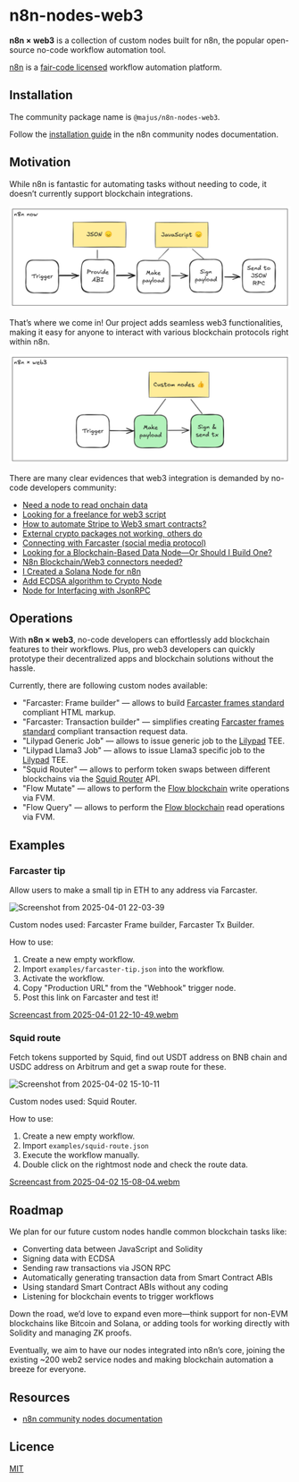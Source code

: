 # n8n-nodes-web3

**n8n × web3** is a collection of custom nodes built for n8n, the popular open-source no-code workflow automation tool.

[n8n](https://n8n.io/) is a [fair-code licensed](https://docs.n8n.io/reference/license/) workflow automation platform.

## Installation

The community package name is `@majus/n8n-nodes-web3`.

Follow the [installation guide](https://docs.n8n.io/integrations/community-nodes/installation/) in the n8n community nodes documentation.

## Motivation

While n8n is fantastic for automating tasks without needing to code, it doesn’t currently support blockchain integrations.

![n8n-web3-2025-01-21-1421](./assets/n8n-now.png)

That’s where we come in! Our project adds seamless web3 functionalities, making it easy for anyone to interact with various blockchain protocols right within n8n.

![n8n-web3-2025-01-21-1421](./assets/n8n-web3.png)

There are many clear evidences that web3 integration is demanded by no-code developers community:

- [Need a node to read onchain data](https://community.n8n.io/t/need-a-node-to-read-onchain-data-blockchain-web3/30893)
- [Looking for a freelance for web3 script](https://community.n8n.io/t/looking-for-a-freelance-for-web3-script/54251)
- [How to automate Stripe to Web3 smart contracts?](https://community.n8n.io/t/how-to-automate-stripe-to-web3-smart-contracts/19805)
- [External crypto packages not working, others do](https://community.n8n.io/t/external-crypto-packages-not-working-others-do/34850)
- [Connecting with Farcaster (social media protocol)](https://community.n8n.io/t/connecting-with-farcaster-social-media-protocol/68412)
- [Looking for a Blockchain-Based Data Node—Or Should I Build One?](https://community.n8n.io/t/looking-for-a-blockchain-based-data-node-or-should-i-build-one/79008)
- [N8n Blockchain/Web3 connectors needed?](https://community.n8n.io/t/n8n-blockchain-web3-connectors-needed/26899)
- [I Created a Solana Node for n8n](https://community.n8n.io/t/i-created-a-solana-node-for-n8n/91289)
- [Add ECDSA algorithm to Crypto Node](https://community.n8n.io/t/add-ecdsa-algorithm-to-crypto-node/12228)
- [Node for Interfacing with JsonRPC](https://community.n8n.io/t/node-for-interfacing-with-jsonrpc/5284)

## Operations

With **n8n × web3**, no-code developers can effortlessly add blockchain features to their workflows. Plus, pro web3 developers can quickly prototype their decentralized apps and blockchain solutions without the hassle.

Currently, there are following custom nodes available:

- "Farcaster: Frame builder" — allows to build [Farcaster frames standard](https://docs.farcaster.xyz/developers/frames/) compliant HTML markup.
- "Farcaster: Transaction builder" — simplifies creating [Farcaster frames standard](https://docs.farcaster.xyz/developers/frames/) compliant transaction request data.
- "Lilypad Generic Job" — allows to issue generic job to the [Lilypad](https://lilypad.tech/) TEE.
- "Lilypad Llama3 Job" — allows to issue Llama3 specific job to the [Lilypad](https://lilypad.tech/) TEE.
- "Squid Router" — allows to perform token swaps between different blockchains via the [Squid Router](https://www.squidrouter.com/) API.
- "Flow Mutate" — allows to perform the [Flow blockchain](https://flow.com) write operations via FVM.
- "Flow Query" — allows to perform the [Flow blockchain](https://flow.com) read operations via FVM.

<!-- ## Credentials

_If users need to authenticate with the app/service, provide details here. You should include prerequisites (such as signing up with the service), available authentication methods, and how to set them up._ -->

<!-- ## Compatibility

_State the minimum n8n version, as well as which versions you test against. You can also include any known version incompatibility issues._ -->

<!-- ## Usage

_This is an optional section. Use it to help users with any difficult or confusing aspects of the node._

_By the time users are looking for community nodes, they probably already know n8n basics. But if you expect new users, you can link to the [Try it out](https://docs.n8n.io/try-it-out/) documentation to help them get started._ -->

## Examples

### Farcaster tip

Allow users to make a small tip in ETH to any address via Farcaster.

![Screenshot from 2025-04-01 22-03-39](https://github.com/user-attachments/assets/f071ee58-a5b0-4afa-92d3-d14d90614098)

Custom nodes used: Farcaster Frame builder, Farcaster Tx Builder.

How to use:

1. Create a new empty workflow.
1. Import `examples/farcaster-tip.json` into the workflow.
1. Activate the workflow.
1. Copy "Production URL" from the "Webhook" trigger node.
1. Post this link on Farcaster and test it!

[Screencast from 2025-04-01 22-10-49.webm](https://github.com/user-attachments/assets/557dd305-c0e8-40c7-ba25-e29b93b7f6c2)

### Squid route

Fetch tokens supported by Squid, find out USDT address on BNB chain and USDC address on Arbitrum and get a swap route for these.

![Screenshot from 2025-04-02 15-10-11](https://github.com/user-attachments/assets/5e66189f-f28b-4ac1-bb14-63a545c50da1)

Custom nodes used: Squid Router.

How to use:

1. Create a new empty workflow.
1. Import `examples/squid-route.json`
1. Execute the workflow manually.
1. Double click on the rightmost node and check the route data.

[Screencast from 2025-04-02 15-08-04.webm](https://github.com/user-attachments/assets/c5f70fd8-20c4-4ada-a840-d6316be31123)

## Roadmap

We plan for our future custom nodes handle common blockchain tasks like:

- Converting data between JavaScript and Solidity
- Signing data with ECDSA
- Sending raw transactions via JSON RPC
- Automatically generating transaction data from Smart Contract ABIs
- Using standard Smart Contract ABIs without any coding
- Listening for blockchain events to trigger workflows

Down the road, we’d love to expand even more—think support for non-EVM blockchains like Bitcoin and Solana, or adding tools for working directly with Solidity and managing ZK proofs.

Eventually, we aim to have our nodes integrated into n8n’s core, joining the existing ~200 web2 service nodes and making blockchain automation a breeze for everyone.

## Resources

- [n8n community nodes documentation](https://docs.n8n.io/integrations/community-nodes/)
<!-- * _Link to app/service documentation._ -->

<!-- ## Version history

_This is another optional section. If your node has multiple versions, include a short description of available versions and what changed, as well as any compatibility impact._ -->

## Licence

[MIT](./LICENSE.md)
